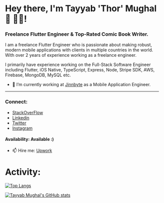 # Hey there, I'm Tayyab 'Thor' Mughal 👋 👨‍💻! 

<!-- <a href="#"><img width="100%" height="4%" src="https://camo.githubusercontent.com/992babdffd8c74a1502de375fbdf7e4d54773242/68747470733a2f2f6d656469612e67697068792e636f6d2f6d656469612f53576f536b4e36447854737a71494b4571762f67697068792e676966" height="50px"/></a> -->

### Freelance Flutter Engineer & Top-Rated Comic Book Writer.

I am a freelance Flutter Engineer who is passionate about making robust, modern mobile applications with clients in multiple countries in the world. With over 2 years of experience working as a freelance engineer.
<!-- I have had the experience and the privilege of working with companies ranging from as big as Fortune 100 to micro-startups all around the world. -->

I primarily have experience working on the Full-Stack Software Engineer including Flutter, iOS Native, TypeScript, Express, Node, Stripe SDK, AWS, Firebase, MongoDB, MySQL etc.

<!-- - 📫 Hire me: <hey@saif.dev> -->
<!-- - 🕸 Website: [saif.dev](https://www.saif.dev) -->
<!-- - 📂 Portfolio: Available on [request](mailto:portfolio@saif.dev) -->
- 🔭 I’m currently working at [Jinnbyte](https://www.jinnbyte.com) as a Mobile Application Engineer.

<!-- [☕ Buy me a coffee](https://www.buymeacoffee.com/saif) -->

***

### Connect: 
- [StackOverFlow](https://stackoverflow.com/users/7155849/mr-tayyab-mughal)
- [Linkedin](https://www.linkedin.com/in/mrtayyabmughal/)
- [Twitter](https://twitter.com/wodatoki/)
- [Instagram](https://www.instagram.com/wodatoki/)



#### Availability: Available :)
- 📫 Hire me: [Upwork](https://www.upwork.com/freelancers/~01d478bbabdfa2e861)


<!-- [![Top Langs](https://github-readme-stats.vercel.app/api/top-langs/?username=tayyabmughal676)](https://github.com/tayyabmughal676/github-readme-stats) -->

# Activity:

[![Top Langs](https://github-readme-stats.vercel.app/api/top-langs/?username=tayyabmughal676&layout=compact)](https://github.com/tayyabmughal676/github-readme-stats)

[![Tayyab Mughal's GitHub stats](https://github-readme-stats.vercel.app/api?username=tayyabmughal676)](https://github.com/tayyabmughal676/github-readme-stats)



<!--
**saifalfalah/saifalfalah** is a ✨ _special_ ✨ repository because its `README.md` (this file) appears on your GitHub profile.

Here are some ideas to get you started:

- 🔭 I’m currently working on ...
- 🌱 I’m currently learning ...
- 👯 I’m looking to collaborate on ...
- 🤔 I’m looking for help with ...
- 💬 Ask me about ...
- 📫 How to reach me: ...
- 😄 Pronouns: ...
- ⚡ Fun fact: ...
-->
